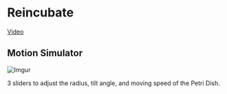 # Reincubate
[Video](https://vimeo.com/376598273)

## Motion Simulator

![Imgur](https://i.imgur.com/dvKq2fa.png)

3 sliders to adjust the radius, tilt angle, and moving speed of the Petri Dish.
